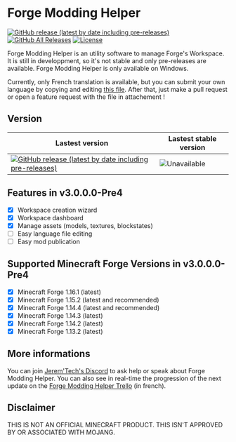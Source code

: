 # Forge Modding Helper 
[![GitHub release (latest by date including pre-releases)](https://img.shields.io/github/v/release/jeremtech/Forge-Modding-Helper?color=9cf&include_prereleases&label=latest%20version&style=flat-square)](https://github.com/JeremTech/Forge-Modding-Helper/releases)
[![GitHub All Releases](https://img.shields.io/github/downloads/jeremtech/Forge-Modding-Helper/total?color=green&style=flat-square)](https://github.com/JeremTech/Forge-Modding-Helper/releases)
[![License](https://img.shields.io/github/license/jeremtech/Forge-Modding-Helper?style=flat-square)](https://github.com/JeremTech/Forge-Modding-Helper/blob/master/LICENSE)

Forge Modding Helper is an utility software to manage Forge's Workspace.
It is still in developpment, so it's not stable and only pre-releases are available.
Forge Modding Helper is only available on Windows.

Currently, only French translation is available, but you can submit your own language by copying and editing [this file](https://github.com/JeremTech/Forge-Modding-Helper/blob/master/Forge%20Modding%20Helper%203/Resources/Languages/french.json).
After that, just make a pull request or open a feature request with the file in attachement !

## Version

Lastest version | Lastest stable version
------------ | -------------
[![GitHub release (latest by date including pre-releases)](https://img.shields.io/github/v/release/jeremtech/Forge-Modding-Helper?color=9cf&include_prereleases&label=%20&style=flat-square)](https://github.com/JeremTech/Forge-Modding-Helper/releases)| ![Unavailable](https://img.shields.io/badge/%20-Unavailable-red?style=flat-square)

## Features in v3.0.0.0-Pre4

- [x] Workspace creation wizard
- [x] Workspace dashboard
- [x] Manage assets (models, textures, blockstates)
- [ ] Easy language file editing 
- [ ] Easy mod publication

## Supported Minecraft Forge Versions in v3.0.0.0-Pre4

- [x] Minecraft Forge 1.16.1 (latest)
- [x] Minecraft Forge 1.15.2 (latest and recommended)
- [x] Minecraft Forge 1.14.4 (latest and recommended)
- [x] Minecraft Forge 1.14.3 (latest) 
- [x] Minecraft Forge 1.14.2 (latest)
- [x] Minecraft Forge 1.13.2 (latest)

## More informations 

You can join [Jerem'Tech's Discord](https://discord.com/invite/GWcM5gq) to ask help or speak about Forge Modding Helper.
You can also see in real-time the progression of the next update on the [Forge Modding Helper Trello](https://trello.com/b/4C7TwCta/forge-modding-helper) (in french).

## Disclaimer
THIS IS NOT AN OFFICIAL MINECRAFT PRODUCT. THIS ISN'T APPROVED BY OR ASSOCIATED WITH MOJANG.